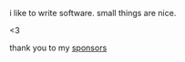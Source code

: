 i like to write software. small things are nice.

<3

thank you to my [sponsors](https://github.com/sponsors/gennyble)
